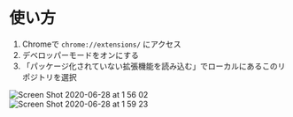 # 使い方

1. Chromeで `chrome://extensions/` にアクセス
2. デベロッパーモードをオンにする
3. 「パッケージ化されていない拡張機能を読み込む」でローカルにあるこのリポジトリを選択

![Screen Shot 2020-06-28 at 1 56 02](https://user-images.githubusercontent.com/49140016/85927662-90d1a700-b8e2-11ea-963a-9c794f00af10.png)
![Screen Shot 2020-06-28 at 1 59 23](https://user-images.githubusercontent.com/49140016/85927795-5caab600-b8e3-11ea-9dd1-38157ac22c96.png)
